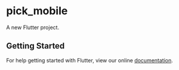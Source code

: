 # pick_mobile

A new Flutter project.

## Getting Started

For help getting started with Flutter, view our online
[documentation](https://flutter.io/).
